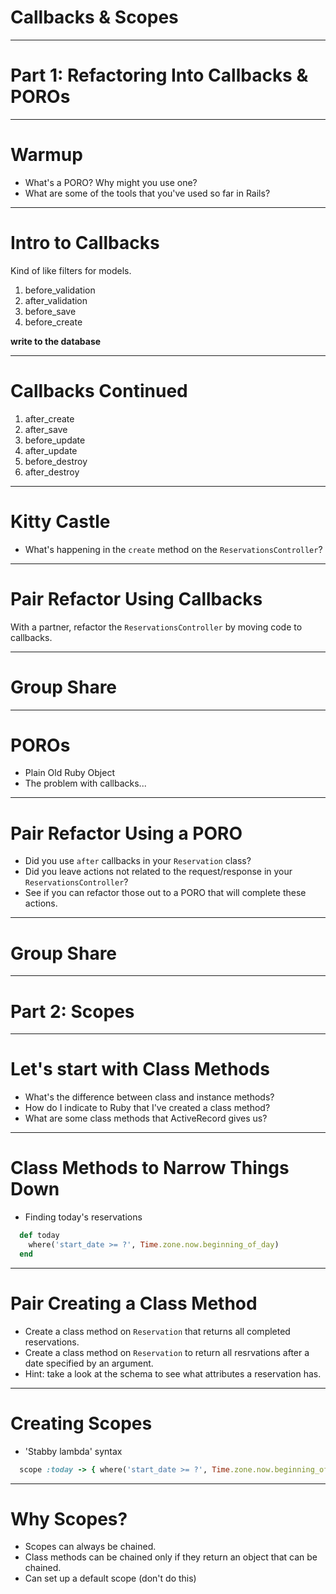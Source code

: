 # Callbacks & Scopes

---

# Part 1: Refactoring Into Callbacks & POROs

---

# Warmup

* What's a PORO? Why might you use one?
* What are some of the tools that you've used so far in Rails?

---

# Intro to Callbacks

Kind of like filters for models.

1. before_validation
1. after_validation
1. before_save
1. before_create

**write to the database**

---

# Callbacks Continued

1. after_create
1. after_save
1. before_update
1. after_update
1. before_destroy
1. after_destroy

---

# Kitty Castle

* What's happening in the `create` method on the `ReservationsController`?

---

# Pair Refactor Using Callbacks

With a partner, refactor the `ReservationsController` by moving code to callbacks.

---

# Group Share

---

# POROs

* Plain Old Ruby Object
* The problem with callbacks...

---

# Pair Refactor Using a PORO

* Did you use `after` callbacks in your `Reservation` class?
* Did you leave actions not related to the request/response in your `ReservationsController`?
* See if you can refactor those out to a PORO that will complete these actions.

---

# Group Share

---

# Part 2: Scopes

---

# Let's start with Class Methods

* What's the difference between class and instance methods?
* How do I indicate to Ruby that I've created a class method?
* What are some class methods that ActiveRecord gives us?

---

# Class Methods to Narrow Things Down

* Finding today's reservations

```ruby
  def today
    where('start_date >= ?', Time.zone.now.beginning_of_day)
  end
```

---

# Pair Creating a Class Method

* Create a class method on `Reservation` that returns all completed reservations.
* Create a class method on `Reservation` to return all resrvations after a date specified by an argument.
* Hint: take a look at the schema to see what attributes a reservation has.

---

# Creating Scopes

* 'Stabby lambda' syntax

```ruby
  scope :today -> { where('start_date >= ?', Time.zone.now.beginning_of_day) }
```

---

# Why Scopes?

* Scopes can always be chained.
* Class methods can be chained only if they return an object that can be chained.
* Can set up a default scope (don't do this)

